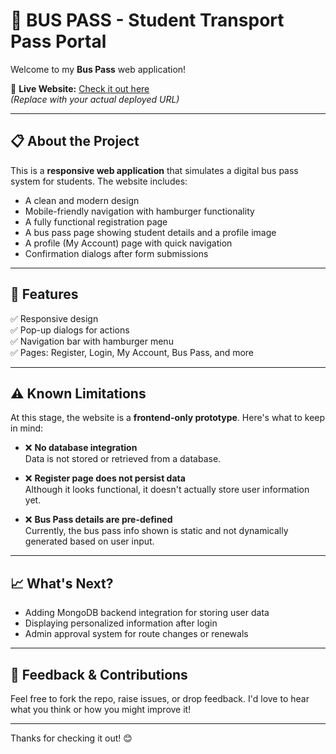 # 🚌 BUS PASS - Student Transport Pass Portal

Welcome to my **Bus Pass** web application!

🚀 **Live Website:** [Check it out here]()  
_(Replace with your actual deployed URL)_

---

## 📋 About the Project

This is a **responsive web application** that simulates a digital bus pass system for students. The website includes:
- A clean and modern design
- Mobile-friendly navigation with hamburger functionality
- A fully functional registration page
- A bus pass page showing student details and a profile image
- A profile (My Account) page with quick navigation
- Confirmation dialogs after form submissions

---

## 📌 Features

✅ Responsive design  
✅ Pop-up dialogs for actions  
✅ Navigation bar with hamburger menu  
✅ Pages: Register, Login, My Account, Bus Pass, and more

---

## ⚠️ Known Limitations

At this stage, the website is a **frontend-only prototype**. Here's what to keep in mind:

- ❌ **No database integration**  
  Data is not stored or retrieved from a database.

- ❌ **Register page does not persist data**  
  Although it looks functional, it doesn't actually store user information yet.

- ❌ **Bus Pass details are pre-defined**  
  Currently, the bus pass info shown is static and not dynamically generated based on user input.

---

## 📈 What's Next?

- Adding MongoDB backend integration for storing user data  
- Displaying personalized information after login  
- Admin approval system for route changes or renewals

---

## 🤝 Feedback & Contributions

Feel free to fork the repo, raise issues, or drop feedback. I'd love to hear what you think or how you might improve it!

---

Thanks for checking it out! 😊  
